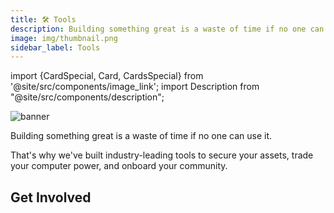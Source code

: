 ```yaml
---
title: 🛠 Tools
description: Building something great is a waste of time if no one can use it. That's why we've built industry-leading tools to secure your assets, trade your personal computer power, and onboard your community.
image: img/thumbnail.png
sidebar_label: Tools
---
```


import {CardSpecial, Card, CardsSpecial} from '@site/src/components/image_link';
import Description from "@site/src/components/description";

![banner](/img/concepts/tools.svg)

Building something great is a waste of time if no one can use it.

That's why we've built industry-leading tools to secure your assets, trade your computer power, and onboard your community.

## Get Involved

<CardsSpecial>
  <CardSpecial
    title="<p><strong>Start Running a Koii Node</strong></p>"
    description="<p>Rent a personal device to the network and start earning passive income with your existing hardware.</p>"
    link="/run-a-node/task-nodes/how-to-run-a-koii-node"
    linkText="Start Earning KOII"
    svgName="koiinode"
    cardPerRow="2"
  />
  <CardSpecial
    title="<p><strong>Get the Finnie Wallet</strong></p>"
    description=" <p>Worry free web3. We've designed Finnie as your browsing companion so that you don't have to worry.</p>"
    link="https://chrome.google.com/webstore/detail/finnie/cjmkndjhnagcfbpiemnkdpomccnjblmj"
    linkText="Get the Wallet Today"
    svgName="finnie"
    cardPerRow="2"
  />

</CardsSpecial>
